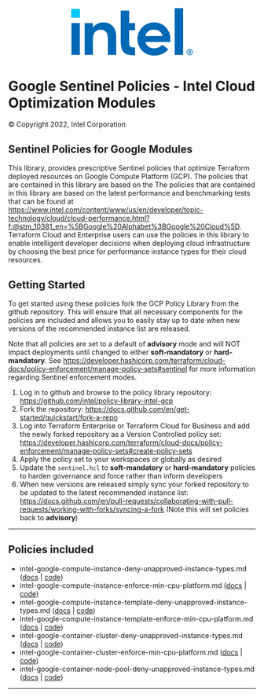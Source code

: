<p align="center">
  <img src="https://github.com/intel/policy-library-intel-gcp/blob/main/images/logo-classicblue-800px.png?raw=true" alt="Intel Logo" width="250"/>
</p>

# Google Sentinel Policies - Intel Cloud Optimization Modules

© Copyright 2022, Intel Corporation

## Sentinel Policies for Google Modules

This library, provides prescriptive Sentinel policies that optimize Terraform deployed resources on Google Compute Platform (GCP). The policies that are contained in this library are based on the The policies that are contained in this library are based on the latest performance and benchmarking tests that can be found at https://www.intel.com/content/www/us/en/developer/topic-technology/cloud/cloud-performance.html?f:@stm_10381_en=%5BGoogle%20Alphabet%3BGoogle%20Cloud%5D. Terraform Cloud and Enterprise users can use the policies in this library to enable intelligent developer decisions when deploying cloud infrastructure by choosing the best price for performance instance types for their cloud resources. 

## Getting Started

To get started using these policies fork the GCP Policy Library from the github repository. This will ensure that all necessary components for the policies are included and allows you to easily stay up to date when new versions of the recommended instance list are released. 

Note that all policies are set to a default of **advisory** mode and will NOT impact deployments until changed to either **soft-mandatory** or **hard-mandatory**. 
See https://developer.hashicorp.com/terraform/cloud-docs/policy-enforcement/manage-policy-sets#sentinel for more information regarding Sentinel enforcement modes.

1. Log in to github and browse to the policy library repository: https://github.com/intel/policy-library-intel-gcp
2. Fork the repository: https://docs.github.com/en/get-started/quickstart/fork-a-repo
3. Log into Terraform Enterprise or Terraform Cloud for Business and add the newly forked repository as a Version Controlled policy set: https://developer.hashicorp.com/terraform/cloud-docs/policy-enforcement/manage-policy-sets#create-policy-sets
4. Apply the policy set to your workspaces or globally as desired
5. Update the `sentinel.hcl` to **soft-mandatory** or **hard-mandatory** policies to harden governance and force rather than inform developers
6. When new versions are released simply sync your forked repository to be updated to the latest recommended instance list: https://docs.github.com/en/pull-requests/collaborating-with-pull-requests/working-with-forks/syncing-a-fork (Note this will set policies back to **advisory**)
---

## Policies included

- intel-google-compute-instance-deny-unapproved-instance-types.md ([docs](https://github.com/intel/policy-library-intel-gcp/blob/main/docs/policies/intel-google-compute-instance-deny-unapproved-instance-types.md) | [code](https://github.com/intel/policy-library-intel-gcp/blob/main/policies/intel-google-compute-instance-deny-unapproved-instance-types/intel-google-compute-instance-deny-unapproved-instance-types.sentinel))
- intel-google-compute-instance-enforce-min-cpu-platform.md ([docs](https://github.com/intel/policy-library-intel-gcp/tree/main/docs/policies/intel-google-compute-instance-enforce-min-cpu-platform.md) | [code](https://github.com/intel/policy-library-intel-gcp/blob/main/policies/intel-google-compute-instance-enforce-min-cpu-platform/intel-google-compute-instance-enforce-min-cpu-platform.sentinel))
- intel-google-compute-instance-template-deny-unapproved-instance-types.md ([docs](https://github.com/intel/policy-library-intel-gcp/blob/main/docs/policies/intel-google-compute-instance-template-deny-unapproved-instance-types.md) | [code](https://github.com/intel/policy-library-intel-gcp/blob/main/policies/intel-google-compute-instance-template-deny-unapproved-instance-types/intel-google-compute-instance-template-deny-unapproved-instance-types.sentinel))
- intel-google-compute-instance-template-enforce-min-cpu-platform.md ([docs](https://github.com/intel/policy-library-intel-gcp/blob/main/docs/policies/intel-google-compute-instance-template-enforce-min-cpu-platform.md) | [code](https://github.com/intel/policy-library-intel-gcp/blob/main/policies/intel-google-compute-instance-template-enforce-min-cpu-platform/intel-google-compute-instance-template-enforce-min-cpu-platform.sentinel))
- intel-google-container-cluster-deny-unapproved-instance-types.md ([docs](https://github.com/intel/policy-library-intel-gcp/blob/main/docs/policies/intel-google-container-cluster-deny-unapproved-instance-types.md) | [code](https://github.com/intel/policy-library-intel-gcp/blob/main/policies/intel-google-container-cluster-deny-unapproved-instance-types/intel-google-container-cluster-deny-unapproved-instance-types.sentinel))
- intel-google-container-cluster-enforce-min-cpu-platform.md ([docs](https://github.com/intel/policy-library-intel-gcp/blob/main/docs/policies/intel-google-container-cluster-enforce-min-cpu-platform.md) | [code](https://github.com/intel/policy-library-intel-gcp/blob/main/policies/intel-google-container-cluster-enforce-min-cpu-platform/intel-google-container-cluster-enforce-min-cpu-platform.sentinel))
- intel-google-container-node-pool-deny-unapproved-instance-types.md ([docs](https://github.com/intel/policy-library-intel-gcp/blob/main/docs/policies/intel-google-container-node-pool-deny-unapproved-instance-types.md) | [code](https://github.com/intel/policy-library-intel-gcp/blob/main/policies/intel-google-container-node-pool-deny-unapproved-instance-types/intel-google-container-node-pool-deny-unapproved-instance-types.sentinel))

---
